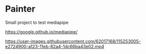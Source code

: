 # Painter
Small project to test mediapipe


https://google.github.io/mediapipe/





https://user-images.githubusercontent.com/62017168/115253005-e2724900-a123-11eb-82a4-1dc66ba43e02.mp4









